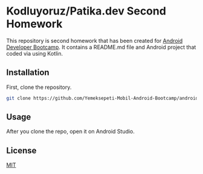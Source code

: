 # Kodluyoruz/Patika.dev Second Homework

This repository is second homework that has been created for [Android Developer Bootcamp](https://www.patika.dev/bootcamp). It contains a README.md file and Android project that coded via using Kotlin.

## Installation

First, clone the repository.

```bash
git clone https://github.com/Yemeksepeti-Mobil-Android-Bootcamp/android-viewpager-remidosol.git
```

## Usage

After you clone the repo, open it on Android Studio.

## License
[MIT](https://choosealicense.com/licenses/mit/)
